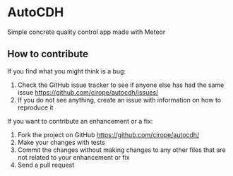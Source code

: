 # AutoCDH

Simple concrete quality control app made with Meteor

## How to contribute

If you find what you might think is a bug:

1. Check the GitHub issue tracker to see if anyone else has had the same issue
   https://github.com/cirope/autocdh/issues/
2. If you do not see anything, create an issue with information on how to reproduce it

If you want to contribute an enhancement or a fix:

1. Fork the project on GitHub https://github.com/cirope/autocdh/
2. Make your changes with tests
3. Commit the changes without making changes to any other files that are not related to your enhancement or fix
4. Send a pull request
